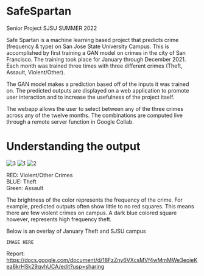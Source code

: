 # SafeSpartan
Senior Project SJSU SUMMER 2022

Safe Spartan is a machine learning based project that predicts crime (frequency & type) on San Jose State University Campus. This is accomplished by first training a GAN model on crimes in the city of San Francisco. The training took place for January through December 2021. Each month was trained three times with three different crimes (Theft, Assault, Violent/Other).  

The GAN model makes a prediction based off of the inputs it was trained on. The predicted outputs are displayed on a web application to promote user interaction and to increase the usefulness of the project itself.  

The webapp allows the user to select between any of the three crimes across any of the twelve months. The combinations are computed live through a remote server function in Google Collab.  

# Understanding the output

![3](https://user-images.githubusercontent.com/29829945/182503127-0f1cbf71-f229-47c1-a882-3156d5be0b21.jpg)
![1](https://user-images.githubusercontent.com/29829945/182503104-a7acd9df-96d0-4593-b916-edb8bdec21dd.jpg)
![2](https://user-images.githubusercontent.com/29829945/182503119-3806318d-1f50-436b-9c86-19cedbeb113a.jpg)


RED: Violent/Other Crimes  
BLUE: Theft  
Green: Assault  

The brightness of the color represents the frequency of the crime. For example, predicted outputs often show little to no red squares. This means there are few violent crimes on campus. A dark blue colored square however, represents high frequency theft.

Below is an overlay of January Theft and SJSU campus

`IMAGE HERE`


Report: https://docs.google.com/document/d/18FzZny6VXcsMVf4wMmMWe3eoieKea6krHSk29qvhUCA/edit?usp=sharing
